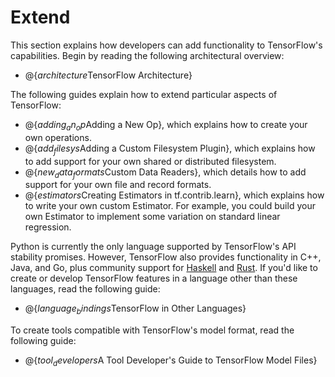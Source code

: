 # Extend

This section explains how developers can add functionality to TensorFlow's
capabilities. Begin by reading the following architectural overview:

  * @{$architecture$TensorFlow Architecture}

The following guides explain how to extend particular aspects of
TensorFlow:

  * @{$adding_an_op$Adding a New Op}, which explains how to create your own
    operations.
  * @{$add_filesys$Adding a Custom Filesystem Plugin}, which explains how to
    add support for your own shared or distributed filesystem.
  * @{$new_data_formats$Custom Data Readers}, which details how to add support
    for your own file and record formats.
  * @{$estimators$Creating Estimators in tf.contrib.learn}, which explains how
    to write your own custom Estimator.  For example, you could build your
    own Estimator to implement some variation on standard linear regression.

Python is currently the only language supported by TensorFlow's API stability
promises.  However, TensorFlow also provides functionality in C++, Java, and Go,
plus community support for [Haskell](https://github.com/tensorflow/haskell) and 
[Rust](https://github.com/tensorflow/rust).  If you'd like to create or
develop TensorFlow features in a language other than these languages, read the
following guide:

  * @{$language_bindings$TensorFlow in Other Languages}

To create tools compatible with TensorFlow's model format, read the following
guide:

  * @{$tool_developers$A Tool Developer's Guide to TensorFlow Model Files}


